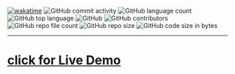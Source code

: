 [![wakatime](https://wakatime.com/badge/user/fbdfdc0f-d449-43dc-8090-ced03a22fe8c/project/19f61fe3-78ec-469f-8f4d-6158b7eb862e.svg)](https://wakatime.com/badge/user/fbdfdc0f-d449-43dc-8090-ced03a22fe8c/project/19f61fe3-78ec-469f-8f4d-6158b7eb862e)  ![GitHub commit activity](https://img.shields.io/github/commit-activity/m/AlexEG/YourManga?color=%23309930&style=plastic)   ![GitHub language count](https://img.shields.io/github/languages/count/AlexEG/YourManga?style=plastic)  ![GitHub top language](https://img.shields.io/github/languages/top/AlexEG/YourManga?color=%239900ff&style=plastic)  ![GitHub](https://img.shields.io/github/license/AlexEG/YourManga?color=%2300dd&style=plastic)   ![GitHub contributors](https://img.shields.io/github/contributors/AlexEG/YourManga?color=%23cc0000&style=plastic)  
![GitHub repo file count](https://img.shields.io/github/directory-file-count/AlexEG/YourManga?&style=plastic)  ![GitHub repo size](https://img.shields.io/github/repo-size/AlexEG/YourManga?color=%23ff0055&style=plastic)  ![GitHub code size in bytes](https://img.shields.io/github/languages/code-size/AlexEG/YourManga?color=5500bb&style=plastic)

<hr>

# [click for Live Demo](https://alexeg.github.io/YourManga/)


